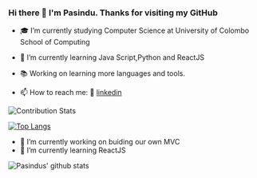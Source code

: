 ### Hi there 👋 I'm Pasindu. Thanks for visiting my GitHub

- 🎓 I’m currently studying Computer Science at University of Colombo School of Computing
- 🌱 I’m currently learning Java Script,Python and ReactJS
- 📚 Working on learning more languages and tools.

- 📫 How to reach me:  👔 [linkedin][linkedin]

[linkedin]: https://www.linkedin.com/in/pasindu-chanusha-a70957189/

![Contribution Stats](https://github-contribution-stats.vercel.app/api/?username=PasinduChanusha)

[![Top Langs](https://github-readme-stats.vercel.app/api/top-langs/?username=PasinduChanusha&layout=compact)](https://github.com/PasinduChanusha/github-readme-stats)


- 🔭 I’m currently working on buiding our own MVC
- 🌱 I’m currently learning ReactJS

![Pasindus' github stats](https://github-readme-stats.vercel.app/api?username=PasinduChanusha&show_icons=true&theme=dracula)<br/>
<!-- <img align="left" alt="GIF" height="300px" src="https://github.com/PasinduChanusha/PasinduChanusha/blob/master/assets/giphy.gif">-->
